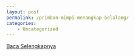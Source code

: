 ```yaml
---
layout: post
permalink: /primbon-mimpi-menangkap-belalang/
categories:
    - Uncategorized
---
```


[Baca Selengkapnya](/07)
